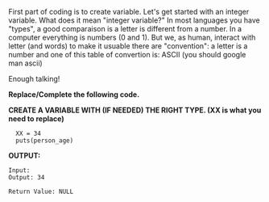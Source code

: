 First part of coding is to create variable. Let's get started with an integer variable. What does it mean "integer variable?" In most languages you have "types", a good comparaison is a letter is different from a number. In a computer everything is numbers (0 and 1). But we, as human, interact with letter (and words) to make it usuable there are "convention": a letter is a number and one of this table of convertion is: ASCII (you should google man ascii)

Enough talking!

****Replace/Complete the following code.****

  ****CREATE A VARIABLE WITH (IF NEEDED) THE RIGHT TYPE. (XX is what you need to replace)****
  
      XX = 34
      puts(person_age)

****OUTPUT:****

    Input: 
    Output: 34

    Return Value: NULL
